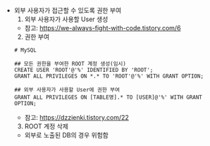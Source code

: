 * 외부 사용자가 접근할 수 있도록 권한 부여
  1. 외부 사용자가 사용할 User 생성
    - 참고: https://we-always-fight-with-code.tistory.com/6
  2. 권한 부여
    ```
    # MySQL
    
    ## 모든 권한을 부여한 ROOT 계정 생성(임시)
    CREATE USER 'ROOT'@'%' IDENTIFIED BY 'ROOT';
    GRANT ALL PRIVILEGES ON *.* TO 'ROOT'@'%' WITH GRANT OPTION;
    
    ## 외부 사용자가 사용할 User에 권한 부여
    GRANT ALL PRIVILEGES ON [TABLE명].* TO [USER]@'%' WITH GRANT OPTION;
    ```
    - 참고: https://dzzienki.tistory.com/22
  3. ROOT 계정 삭제
    - 외부로 노출된 DB의 경우 위험함
